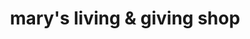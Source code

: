 ---
title: "mary's living & giving shop"
url: /bristol/marys-living-und-giving-shop/
shop: Gebrauchtwaren
---
